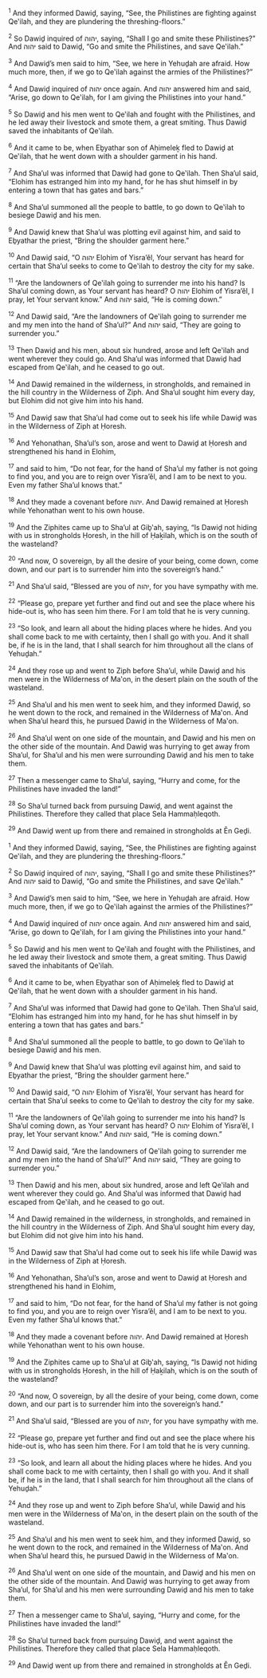 <sup>1</sup> And they informed Dawiḏ, saying, “See, the Philistines are fighting against Qe‛ilah, and they are plundering the threshing-floors.”

<sup>2</sup> So Dawiḏ inquired of יהוה, saying, “Shall I go and smite these Philistines?” And יהוה said to Dawiḏ, “Go and smite the Philistines, and save Qe‛ilah.”

<sup>3</sup> And Dawiḏ’s men said to him, “See, we here in Yehuḏah are afraid. How much more, then, if we go to Qe‛ilah against the armies of the Philistines?”

<sup>4</sup> And Dawiḏ inquired of יהוה once again. And יהוה answered him and said, “Arise, go down to Qe‛ilah, for I am giving the Philistines into your hand.”

<sup>5</sup> So Dawiḏ and his men went to Qe‛ilah and fought with the Philistines, and he led away their livestock and smote them, a great smiting. Thus Dawiḏ saved the inhabitants of Qe‛ilah.

<sup>6</sup> And it came to be, when Eḇyathar son of Aḥimeleḵ fled to Dawiḏ at Qe‛ilah, that he went down with a shoulder garment in his hand.

<sup>7</sup> And Sha’ul was informed that Dawiḏ had gone to Qe‛ilah. Then Sha’ul said, “Elohim has estranged him into my hand, for he has shut himself in by entering a town that has gates and bars.”

<sup>8</sup> And Sha’ul summoned all the people to battle, to go down to Qe‛ilah to besiege Dawiḏ and his men.

<sup>9</sup> And Dawiḏ knew that Sha’ul was plotting evil against him, and said to Eḇyathar the priest, “Bring the shoulder garment here.”

<sup>10</sup> And Dawiḏ said, “O יהוה Elohim of Yisra’ĕl, Your servant has heard for certain that Sha’ul seeks to come to Qe‛ilah to destroy the city for my sake.

<sup>11</sup> “Are the landowners of Qe‛ilah going to surrender me into his hand? Is Sha’ul coming down, as Your servant has heard? O יהוה Elohim of Yisra’ĕl, I pray, let Your servant know.” And יהוה said, “He is coming down.”

<sup>12</sup> And Dawiḏ said, “Are the landowners of Qe‛ilah going to surrender me and my men into the hand of Sha’ul?” And יהוה said, “They are going to surrender you.”

<sup>13</sup> Then Dawiḏ and his men, about six hundred, arose and left Qe‛ilah and went wherever they could go. And Sha’ul was informed that Dawiḏ had escaped from Qe‛ilah, and he ceased to go out.

<sup>14</sup> And Dawiḏ remained in the wilderness, in strongholds, and remained in the hill country in the Wilderness of Ziph. And Sha’ul sought him every day, but Elohim did not give him into his hand.

<sup>15</sup> And Dawiḏ saw that Sha’ul had come out to seek his life while Dawiḏ was in the Wilderness of Ziph at Ḥoresh.

<sup>16</sup> And Yehonathan, Sha’ul’s son, arose and went to Dawiḏ at Ḥoresh and strengthened his hand in Elohim,

<sup>17</sup> and said to him, “Do not fear, for the hand of Sha’ul my father is not going to find you, and you are to reign over Yisra’ĕl, and I am to be next to you. Even my father Sha’ul knows that.”

<sup>18</sup> And they made a covenant before יהוה. And Dawiḏ remained at Ḥoresh while Yehonathan went to his own house.

<sup>19</sup> And the Ziphites came up to Sha’ul at Giḇ‛ah, saying, “Is Dawiḏ not hiding with us in strongholds Ḥoresh, in the hill of Ḥaḵilah, which is on the south of the wasteland?

<sup>20</sup> “And now, O sovereign, by all the desire of your being, come down, come down, and our part is to surrender him into the sovereign’s hand.”

<sup>21</sup> And Sha’ul said, “Blessed are you of יהוה, for you have sympathy with me.

<sup>22</sup> “Please go, prepare yet further and find out and see the place where his hide-out is, who has seen him there. For I am told that he is very cunning.

<sup>23</sup> “So look, and learn all about the hiding places where he hides. And you shall come back to me with certainty, then I shall go with you. And it shall be, if he is in the land, that I shall search for him throughout all the clans of Yehuḏah.”

<sup>24</sup> And they rose up and went to Ziph before Sha’ul, while Dawiḏ and his men were in the Wilderness of Ma‛on, in the desert plain on the south of the wasteland.

<sup>25</sup> And Sha’ul and his men went to seek him, and they informed Dawiḏ, so he went down to the rock, and remained in the Wilderness of Ma‛on. And when Sha’ul heard this, he pursued Dawiḏ in the Wilderness of Ma‛on.

<sup>26</sup> And Sha’ul went on one side of the mountain, and Dawiḏ and his men on the other side of the mountain. And Dawiḏ was hurrying to get away from Sha’ul, for Sha’ul and his men were surrounding Dawiḏ and his men to take them.

<sup>27</sup> Then a messenger came to Sha’ul, saying, “Hurry and come, for the Philistines have invaded the land!”

<sup>28</sup> So Sha’ul turned back from pursuing Dawiḏ, and went against the Philistines. Therefore they called that place Sela Hammaḥleqoth.

<sup>29</sup> And Dawiḏ went up from there and remained in strongholds at Ĕn Geḏi.

<sup>1</sup> And they informed Dawiḏ, saying, “See, the Philistines are fighting against Qe‛ilah, and they are plundering the threshing-floors.”

<sup>2</sup> So Dawiḏ inquired of יהוה, saying, “Shall I go and smite these Philistines?” And יהוה said to Dawiḏ, “Go and smite the Philistines, and save Qe‛ilah.”

<sup>3</sup> And Dawiḏ’s men said to him, “See, we here in Yehuḏah are afraid. How much more, then, if we go to Qe‛ilah against the armies of the Philistines?”

<sup>4</sup> And Dawiḏ inquired of יהוה once again. And יהוה answered him and said, “Arise, go down to Qe‛ilah, for I am giving the Philistines into your hand.”

<sup>5</sup> So Dawiḏ and his men went to Qe‛ilah and fought with the Philistines, and he led away their livestock and smote them, a great smiting. Thus Dawiḏ saved the inhabitants of Qe‛ilah.

<sup>6</sup> And it came to be, when Eḇyathar son of Aḥimeleḵ fled to Dawiḏ at Qe‛ilah, that he went down with a shoulder garment in his hand.

<sup>7</sup> And Sha’ul was informed that Dawiḏ had gone to Qe‛ilah. Then Sha’ul said, “Elohim has estranged him into my hand, for he has shut himself in by entering a town that has gates and bars.”

<sup>8</sup> And Sha’ul summoned all the people to battle, to go down to Qe‛ilah to besiege Dawiḏ and his men.

<sup>9</sup> And Dawiḏ knew that Sha’ul was plotting evil against him, and said to Eḇyathar the priest, “Bring the shoulder garment here.”

<sup>10</sup> And Dawiḏ said, “O יהוה Elohim of Yisra’ĕl, Your servant has heard for certain that Sha’ul seeks to come to Qe‛ilah to destroy the city for my sake.

<sup>11</sup> “Are the landowners of Qe‛ilah going to surrender me into his hand? Is Sha’ul coming down, as Your servant has heard? O יהוה Elohim of Yisra’ĕl, I pray, let Your servant know.” And יהוה said, “He is coming down.”

<sup>12</sup> And Dawiḏ said, “Are the landowners of Qe‛ilah going to surrender me and my men into the hand of Sha’ul?” And יהוה said, “They are going to surrender you.”

<sup>13</sup> Then Dawiḏ and his men, about six hundred, arose and left Qe‛ilah and went wherever they could go. And Sha’ul was informed that Dawiḏ had escaped from Qe‛ilah, and he ceased to go out.

<sup>14</sup> And Dawiḏ remained in the wilderness, in strongholds, and remained in the hill country in the Wilderness of Ziph. And Sha’ul sought him every day, but Elohim did not give him into his hand.

<sup>15</sup> And Dawiḏ saw that Sha’ul had come out to seek his life while Dawiḏ was in the Wilderness of Ziph at Ḥoresh.

<sup>16</sup> And Yehonathan, Sha’ul’s son, arose and went to Dawiḏ at Ḥoresh and strengthened his hand in Elohim,

<sup>17</sup> and said to him, “Do not fear, for the hand of Sha’ul my father is not going to find you, and you are to reign over Yisra’ĕl, and I am to be next to you. Even my father Sha’ul knows that.”

<sup>18</sup> And they made a covenant before יהוה. And Dawiḏ remained at Ḥoresh while Yehonathan went to his own house.

<sup>19</sup> And the Ziphites came up to Sha’ul at Giḇ‛ah, saying, “Is Dawiḏ not hiding with us in strongholds Ḥoresh, in the hill of Ḥaḵilah, which is on the south of the wasteland?

<sup>20</sup> “And now, O sovereign, by all the desire of your being, come down, come down, and our part is to surrender him into the sovereign’s hand.”

<sup>21</sup> And Sha’ul said, “Blessed are you of יהוה, for you have sympathy with me.

<sup>22</sup> “Please go, prepare yet further and find out and see the place where his hide-out is, who has seen him there. For I am told that he is very cunning.

<sup>23</sup> “So look, and learn all about the hiding places where he hides. And you shall come back to me with certainty, then I shall go with you. And it shall be, if he is in the land, that I shall search for him throughout all the clans of Yehuḏah.”

<sup>24</sup> And they rose up and went to Ziph before Sha’ul, while Dawiḏ and his men were in the Wilderness of Ma‛on, in the desert plain on the south of the wasteland.

<sup>25</sup> And Sha’ul and his men went to seek him, and they informed Dawiḏ, so he went down to the rock, and remained in the Wilderness of Ma‛on. And when Sha’ul heard this, he pursued Dawiḏ in the Wilderness of Ma‛on.

<sup>26</sup> And Sha’ul went on one side of the mountain, and Dawiḏ and his men on the other side of the mountain. And Dawiḏ was hurrying to get away from Sha’ul, for Sha’ul and his men were surrounding Dawiḏ and his men to take them.

<sup>27</sup> Then a messenger came to Sha’ul, saying, “Hurry and come, for the Philistines have invaded the land!”

<sup>28</sup> So Sha’ul turned back from pursuing Dawiḏ, and went against the Philistines. Therefore they called that place Sela Hammaḥleqoth.

<sup>29</sup> And Dawiḏ went up from there and remained in strongholds at Ĕn Geḏi.

